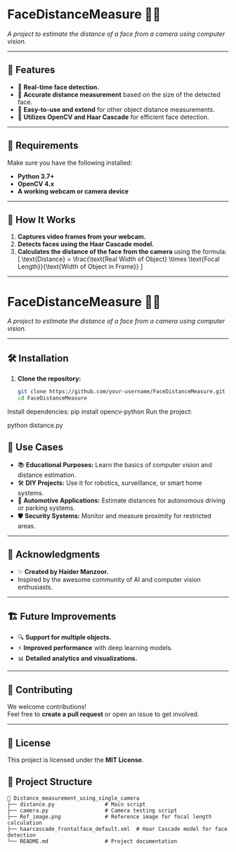 # **FaceDistanceMeasure** 📏📸  
_A project to estimate the distance of a face from a camera using computer vision._

---

## 🌟 **Features**
- 🎥 **Real-time face detection.**
- 📏 **Accurate distance measurement** based on the size of the detected face.
- 📂 **Easy-to-use and extend** for other object distance measurements.
- 🧠 **Utilizes OpenCV and Haar Cascade** for efficient face detection.

---

## 🔧 **Requirements**
Make sure you have the following installed:
- **Python 3.7+**
- **OpenCV 4.x**
- **A working webcam or camera device**

---

## 🚀 **How It Works**
1. **Captures video frames from your webcam.**
2. **Detects faces using the Haar Cascade model.**
3. **Calculates the distance of the face from the camera** using the formula:
   \[
   \text{Distance} = \frac{\text{Real Width of Object} \times \text{Focal Length}}{\text{Width of Object in Frame}}
   \]

---
# **FaceDistanceMeasure** 📏📸  
_A project to estimate the distance of a face from a camera using computer vision._

---

## 🛠️ **Installation**

1. **Clone the repository:**
   ```bash
   git clone https://github.com/your-username/FaceDistanceMeasure.git
   cd FaceDistanceMeasure
Install dependencies:
pip install opencv-python
Run the project:

python distance.py
## 🤔 **Use Cases**
- 📚 **Educational Purposes:** Learn the basics of computer vision and distance estimation.  
- 🛠️ **DIY Projects:** Use it for robotics, surveillance, or smart home systems.  
- 🚗 **Automotive Applications:** Estimate distances for autonomous driving or parking systems.  
- 🛡️ **Security Systems:** Monitor and measure proximity for restricted areas.  

---

## 📝 **Acknowledgments**
- ✨ **Created by Haider Manzoor.**  
- Inspired by the awesome community of AI and computer vision enthusiasts.  

---

## 🏗️ **Future Improvements**
- 🔍 **Support for multiple objects.**  
- ⚡ **Improved performance** with deep learning models.  
- 📊 **Detailed analytics and visualizations.**  

---

## 💌 **Contributing**
We welcome contributions!  
Feel free to **create a pull request** or open an issue to get involved.  

---

## 📜 **License**
This project is licensed under the **MIT License**.  


## 📂 **Project Structure**
```plaintext
📁 Distance_measurement_using_single_camera
├── distance.py                # Main script
├── camera.py                  # Camera testing script
├── Ref_image.png              # Reference image for focal length calculation
├── haarcascade_frontalface_default.xml  # Haar Cascade model for face detection
└── README.md                  # Project documentation


